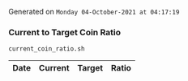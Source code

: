 Generated on `Monday 04-October-2021 at 04:17:19`

### Current to Target Coin Ratio
`current_coin_ratio.sh`

Date|Current|Target|Ratio
---|---|---|---
